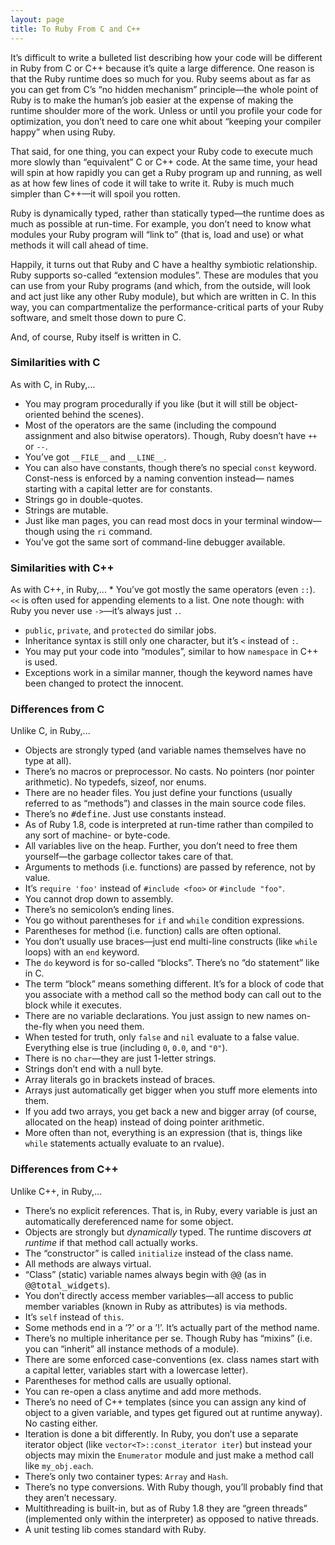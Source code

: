 ```yaml
---
layout: page
title: To Ruby From C and C++
---
```


It’s difficult to write a bulleted list describing how your code will be
different in Ruby from C or C++ because it’s quite a large difference.
One reason is that the Ruby runtime does so much for you. Ruby seems
about as far as you can get from C’s “no hidden mechanism” principle—the
whole point of Ruby is to make the human’s job easier at the expense of
making the runtime shoulder more of the work. Unless or until you
profile your code for optimization, you don’t need to care one whit
about “keeping your compiler happy” when using Ruby.

That said, for one thing, you can expect your Ruby code to execute much
more slowly than “equivalent” C or C++ code. At the same time, your head
will spin at how rapidly you can get a Ruby program up and running, as
well as at how few lines of code it will take to write it. Ruby is much
much simpler than C++—it will spoil you rotten.

Ruby is dynamically typed, rather than statically typed—the runtime does
as much as possible at run-time. For example, you don’t need to know
what modules your Ruby program will “link to” (that is, load and use) or
what methods it will call ahead of time.

Happily, it turns out that Ruby and C have a healthy symbiotic
relationship. Ruby supports so-called “extension modules”. These are
modules that you can use from your Ruby programs (and which, from the
outside, will look and act just like any other Ruby module), but which
are written in C. In this way, you can compartmentalize the
performance-critical parts of your Ruby software, and smelt those down
to pure C.

And, of course, Ruby itself is written in C.

### Similarities with C

As with C, in Ruby,...

* You may program procedurally if you like (but it will still be
  object-oriented behind the scenes).
* Most of the operators are the same (including the compound assignment
  and also bitwise operators). Though, Ruby doesn’t have `++` or `--`.
* You’ve got `__FILE__` and `__LINE__`.
* You can also have constants, though there’s no special `const`
  keyword. Const-ness is enforced by a naming convention instead— names
  starting with a capital letter are for constants.
* Strings go in double-quotes.
* Strings are mutable.
* Just like man pages, you can read most docs in your terminal
  window—though using the `ri` command.
* You’ve got the same sort of command-line debugger available.

### Similarities with C++

 As with C++, in Ruby,... * You’ve got mostly the same operators (even `::`). `<<` is often used
  for appending elements to a list. One note though: with Ruby you never
  use `->`—it’s always just `.`.
* `public`, `private`, and `protected` do similar jobs.
* Inheritance syntax is still only one character, but it’s `<` instead
  of `:`.
* You may put your code into “modules”, similar to how `namespace` in
  C++ is used.
* Exceptions work in a similar manner, though the keyword names have
  been changed to protect the innocent.

### Differences from C

Unlike C, in Ruby,...

* Objects are strongly typed (and variable names themselves have no type
  at all).
* There’s no macros or preprocessor. No casts. No pointers (nor pointer
  arithmetic). No typedefs, sizeof, nor enums.
* There are no header files. You just define your functions (usually
  referred to as “methods”) and classes in the main source code files.
* There’s no <tt>#define</tt>. Just use constants instead.
* As of Ruby 1.8, code is interpreted at run-time rather than compiled
  to any sort of machine- or byte-code.
* All variables live on the heap. Further, you don’t need to free them
  yourself—the garbage collector takes care of that.
* Arguments to methods (i.e. functions) are passed by reference, not by
  value.
* It’s `require 'foo'` instead of `#include <foo>` or `#include "foo"`.
* You cannot drop down to assembly.
* There’s no semicolon’s ending lines.
* You go without parentheses for `if` and `while` condition expressions.
* Parentheses for method (i.e. function) calls are often optional.
* You don’t usually use braces—just end multi-line constructs (like
  `while` loops) with an `end` keyword.
* The `do` keyword is for so-called “blocks”. There’s no “do statement”
  like in C.
* The term “block” means something different. It’s for a block of code
  that you associate with a method call so the method body can call out
  to the block while it executes.
* There are no variable declarations. You just assign to new names
  on-the-fly when you need them.
* When tested for truth, only `false` and `nil` evaluate to a false
  value. Everything else is true (including `0`, `0.0`, and `"0"`).
* There is no `char`—they are just 1-letter strings.
* Strings don’t end with a null byte.
* Array literals go in brackets instead of braces.
* Arrays just automatically get bigger when you stuff more elements into
  them.
* If you add two arrays, you get back a new and bigger array (of course,
  allocated on the heap) instead of doing pointer arithmetic.
* More often than not, everything is an expression (that is, things like
  `while` statements actually evaluate to an rvalue).

### Differences from C++

Unlike C++, in Ruby,...

* There’s no explicit references. That is, in Ruby, every variable is
  just an automatically dereferenced name for some object.
* Objects are strongly but *dynamically* typed. The runtime discovers
  *at runtime* if that method call actually works.
* The “constructor” is called `initialize` instead of the class name.
* All methods are always virtual.
* “Class” (static) variable names always begin with <tt>@@</tt> (as in
  <tt>@@total\_widgets</tt>).
* You don’t directly access member variables—all access to public member
  variables (known in Ruby as attributes) is via methods.
* It’s `self` instead of `this`.
* Some methods end in a ’?’ or a ’!’. It’s actually part of the method
  name.
* There’s no multiple inheritance per se. Though Ruby has “mixins” (i.e.
  you can “inherit” all instance methods of a module).
* There are some enforced case-conventions (ex. class names start with a
  capital letter, variables start with a lowercase letter).
* Parentheses for method calls are usually optional.
* You can re-open a class anytime and add more methods.
* There’s no need of C++ templates (since you can assign any kind of
  object to a given variable, and types get figured out at runtime
  anyway). No casting either.
* Iteration is done a bit differently. In Ruby, you don’t use a separate
  iterator object (like `vector<T>::const_iterator iter`) but instead
  your objects may mixin the `Enumerator` module and just make a method
  call like `my_obj.each`.
* There’s only two container types: `Array` and `Hash`.
* There’s no type conversions. With Ruby though, you’ll probably find
  that they aren’t necessary.
* Multithreading is built-in, but as of Ruby 1.8 they are “green
  threads” (implemented only within the interpreter) as opposed to
  native threads.
* A unit testing lib comes standard with Ruby.
